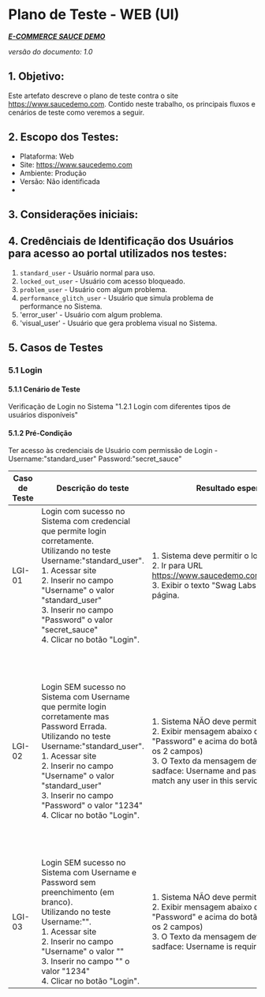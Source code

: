 # Plano de Teste - WEB (UI)
***[E-COMMERCE SAUCE DEMO](https://www.saucedemo.com/)***

*versão do documento: 1.0*

## 1. Objetivo:
Este artefato descreve o plano de teste contra o site https://www.saucedemo.com. 
Contido neste trabalho, os principais fluxos e cenários de teste como veremos a seguir.


## 2. Escopo dos Testes:
- Plataforma: Web
- Site: https://www.saucedemo.com
- Ambiente: Produção
- Versão: Não identificada
- 
## 3. Considerações iniciais:

## 4. Credênciais de Identificação dos Usuários para acesso ao portal utilizados nos testes:
1. `standard_user` - Usuário normal para uso.
2. `locked_out_user` - Usuário com acesso bloqueado.
3. `problem_user` - Usuário com algum problema.
4. `performance_glitch_user` - Usuário que simula problema de performance no Sistema.
5. 'error_user' - Usuário com algum problema.
6. 'visual_user' - Usuário que gera problema visual no Sistema.

## 5. Casos de Testes

### 5.1 Login

#### 5.1.1 Cenário de Teste
Verificação de Login no Sistema "1.2.1 Login com diferentes tipos de usuários disponíveis"

#### 5.1.2 Pré-Condição
Ter acesso às credenciais de Usuário com permissão de Login - Username:"standard_user" Password:"secret_sauce"


| Caso de Teste | Descrição do teste | Resultado esperado | Resultado Obtido | Status | Observação |
|---------------|-------------------|-------------------|------------------|---------|------------|
| LGI-01 | Login com sucesso no Sistema com credencial que permite login corretamente.<br>Utilizando no teste Username:"standard_user".<br>1. Acessar site<br>2. Inserir no campo "Username" o valor "standard_user"<br>3. Inserir no campo "Password" o valor "secret_sauce"<br>4. Clicar no botão "Login". | 1. Sistema deve permitir o login<br>2. Ir para URL https://www.saucedemo.com/inventory.html<br>3. Exibir o texto "Swag Labs" no título da página. | Resultado Obtido igual ao Resultado esperado | OK | Evidência |
| LGI-02 | Login SEM sucesso no Sistema com Username que permite login corretamente mas Password Errada.<br>Utilizando no teste Username:"standard_user".<br>1. Acessar site<br>2. Inserir no campo "Username" o valor "standard_user"<br>3. Inserir no campo "Password" o valor "1234"<br>4. Clicar no botão "Login". | 1. Sistema NÃO deve permitir o login<br>2. Exibir mensagem abaixo do campo "Password" e acima do botão "Login" (entre os 2 campos)<br>3. O Texto da mensagem deve ser:"Epic sadface: Username and password do not match any user in this service" | Resultado Obtido igual ao Resultado esperado. Mas tem sugestão de melhoria visual. | Melhoria | Considero uma melhoria a questão do texto não ser exibido por completo no campo destinado para tal.<br>Obs.: Para todos os testes foram usadas as configurações: Resolução da tela: 1920x1080, Escala: 100%, Zoom no Browse: 100% [Evidencia](https://github.com/adielpereiramachado/Github_Cursos/blob/main/Desafios/06_Preparacao_Teste_Emprego_Be_Talent/Teste_WEB/Evidencias/LGI-02_Melhoria_01.png) |
| LGI-03 | Login SEM sucesso no Sistema com Username e Password sem preenchimento (em branco).<br>Utilizando no teste Username:"".<br>1. Acessar site<br>2. Inserir no campo "Username" o valor ""<br>3. Inserir no campo "" o valor "1234"<br>4. Clicar no botão "Login". | 1. Sistema NÃO deve permitir o login<br>2. Exibir mensagem abaixo do campo "Password" e acima do botão "Login" (entre os 2 campos)<br>3. O Texto da mensagem deve ser:"Epic sadface: Username is required" | Resultado Obtido igual ao Resultado esperado | OK | [Evidência](https://github.com/adielpereiramachado/Github_Cursos/blob/main/Desafios/06_Preparacao_Teste_Emprego_Be_Talent/Teste_WEB/Evidencias/LGI-04_NOK.mp4) |


